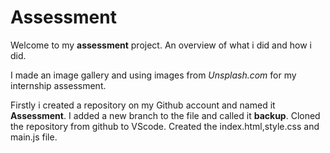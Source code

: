 # Assessment

Welcome to my **assessment** project. An overview of what i did and how i did.

I made an image gallery and using images from *Unsplash.com* for my internship assessment.

Firstly i created a repository on my Github account and named it **Assessment**.
I added a new branch to the file and called it **backup**.
Cloned the repository from  github to VScode.
Created the index.html,style.css and main.js file.
